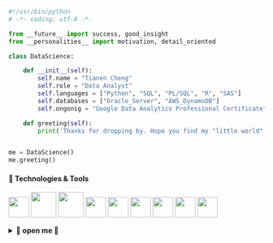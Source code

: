 
```python
#!/usr/bin/python
# -*- coding: utf-8 -*-

from __future__ import success, good_insight
from __personalities__ import motivation, detail_oriented

class DataScience:

    def __init__(self):
        self.name = "Tianen Cheng"
        self.role = "Data Analyst"
        self.languages = ["Python", "SQL", "PL/SQL", "R", "SAS"]
        self.databases = ["Oracle_Server", "AWS_DynamoDB"]
        self.ongonig = "Google Data Analytics Professional Certificate"

    def greeting(self):
        print('Thanks for dropping by. Hope you find my "little world" somehow helpful. Have a good one!')


me = DataScience()
me.greeting()
```

#### 🔧 Technologies & Tools

<img height=40 src="https://cdn.jsdelivr.net/gh/devicons/devicon/icons/python/python-original.svg" /> <img height=50 src="https://cdn.jsdelivr.net/gh/devicons/devicon/icons/oracle/oracle-original.svg" /> <img height=50 src="https://cdn.jsdelivr.net/gh/devicons/devicon/icons/mysql/mysql-original.svg" /> <img height=40 src="https://cdn.jsdelivr.net/gh/devicons/devicon/icons/github/github-original.svg" /> <img height=40 src="https://cdn.jsdelivr.net/gh/devicons/devicon/icons/git/git-original.svg" /> <img height=40 src="https://cdn.jsdelivr.net/gh/devicons/devicon/icons/r/r-original.svg" /> <img height=40 src="https://cdn.jsdelivr.net/gh/devicons/devicon/icons/rstudio/rstudio-original.svg" /> <img height=40 src="https://cdn.jsdelivr.net/gh/devicons/devicon/icons/pycharm/pycharm-original.svg" /> <img height=40 src="https://cdn.jsdelivr.net/gh/devicons/devicon/icons/vscode/vscode-original.svg" />

<details>
    <summary><b>🎁 open me 🎁 </b></summary>
    <img src="https://media.giphy.com/media/kudIERso2pFiE/giphy.gif"/>
</details>
</details>

